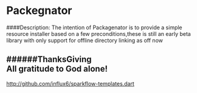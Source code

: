 # Packegnator

####Description: 
   The intention of Packagenator is to provide a simple resource installer based on a few preconditions,these is still an early beta
   library with only support for offline directory linking as off now

    
######ThanksGiving    
All gratitude to God alone!
---------------------------------------------------------------------------------------------------
http://github.com/influx6/sparkflow-templates.dart
